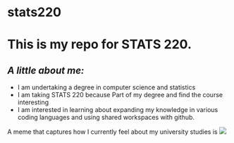 # stats220

<h1><bold>This is my repo for STATS 220.</bold></h1>

<h2><i>A little about me:</i></h2>

- I am undertaking a degree in computer science and statistics
- I am taking STATS 220 because Part of my degree and find the course interesting
- I am interested in learning about expanding my knowledge in various coding languages and using shared workspaces with github.

A meme that captures how I currently feel about my university studies is ![](https://c.tenor.com/8druEACXtX8AAAAd/tenor.gif)
